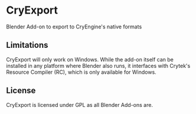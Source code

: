 # CryExport
Blender Add-on to export to CryEngine's native formats


## Limitations
CryExport will only work on Windows.
While the add-on itself can be installed in any platform where Blender also runs, it interfaces with Crytek's Resource Compiler (RC), which is only available for Windows.


## License
CryExport is licensed under GPL as all Blender Add-ons are.
